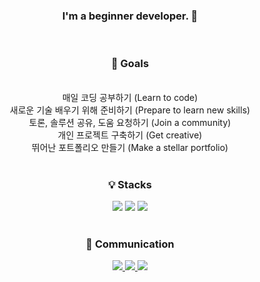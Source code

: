 <h3 align=center>I'm a beginner developer. 👋 </h3>
<br>
<div align=center>
  <h3>🎯 Goals</h3>
</div>
<br>
<div align=center>
매일 코딩 공부하기 (Learn to code)<br>
새로운 기술 배우기 위해 준비하기 (Prepare to learn new skills)<br>
토론, 솔루션 공유, 도움 요청하기 (Join a community)<br>
개인 프로젝트 구축하기 (Get creative)<br>
뛰어난 포트폴리오 만들기 (Make a stellar portfolio)<br>
</div>
<br>
<div align=center>
  <h3>💡 Stacks</h3>
</div>
<div align=center>
<img src="https://img.shields.io/badge/-HTML5-%23f75421?style=flat-square&logo=HTML5&logoColor=white"> 
<img src="https://img.shields.io/badge/-CSS3-%231462b0?style=flat-square&logo=CSS3&logoColor=white">
<img src="https://img.shields.io/badge/-JavaScript-%23F7DF1E?style=flat-square&logo=JavaScript&logoColor=white">
<br>
<br>
<div align=center>
  <h3>💛 Communication</h3>
</div>
<a href="https://github.com/wang-yurin" target="_blank"><img src="https://img.shields.io/badge/-GitHub-%23181717?style=flat-square&logo=GitHub&logoColor=white">
<a href="https://king_1994@naver.com" target="_blank"><img src="https://img.shields.io/badge/-Naver-%2303C75A?style=flat-square&logo=Naver&logoColor=white">
<a href="https://www.instagram.com/yuloverin" target="_blank"><img src="https://img.shields.io/badge/-Instagram-%23E4405F?style=flat-square&logo=Instagram&logoColor=white">
<br>
</div>

